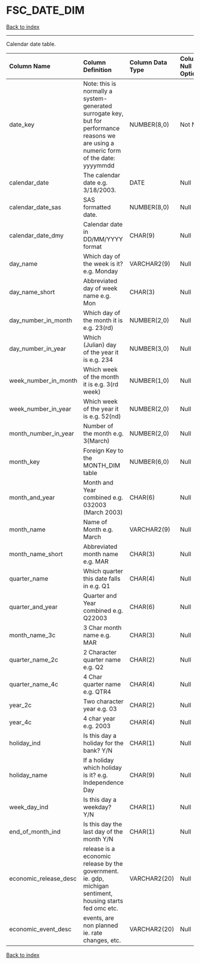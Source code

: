 # FSC_DATE_DIM

[Back to index](./index.md)

---

Calendar date table.

| Column Name           | Column Definition                                                                                                                      | Column Data Type   | Column Null Option   | PK   | FK   |
|:----------------------|:---------------------------------------------------------------------------------------------------------------------------------------|:-------------------|:---------------------|:-----|:-----|
| date_key              | Note: this is normally a system-generated surrogate key, but for performance reasons we are using a numeric form of the date: yyyymmdd | NUMBER(8,0)        | Not Null             | Yes  | No   |
| calendar_date         | The calendar date e.g. 3/18/2003.                                                                                                      | DATE               | Null                 | No   | No   |
| calendar_date_sas     | SAS formatted date.                                                                                                                    | NUMBER(8,0)        | Null                 | No   | No   |
| calendar_date_dmy     | Calendar date in DD/MM/YYYY format                                                                                                     | CHAR(9)            | Null                 | No   | No   |
| day_name              | Which day of the week is it?  e.g. Monday                                                                                              | VARCHAR2(9)        | Null                 | No   | No   |
| day_name_short        | Abbreviated day of week name e.g. Mon                                                                                                  | CHAR(3)            | Null                 | No   | No   |
| day_number_in_month   | Which day of the month it is e.g. 23(rd)                                                                                               | NUMBER(2,0)        | Null                 | No   | No   |
| day_number_in_year    | Which (Julian) day of the year it is e.g. 234                                                                                          | NUMBER(3,0)        | Null                 | No   | No   |
| week_number_in_month  | Which week of the month it is e.g. 3(rd week)                                                                                          | NUMBER(1,0)        | Null                 | No   | No   |
| week_number_in_year   | Which week of the year it is e.g. 52(nd)                                                                                               | NUMBER(2,0)        | Null                 | No   | No   |
| month_number_in_year  | Number of the month e.g. 3(March)                                                                                                      | NUMBER(2,0)        | Null                 | No   | No   |
| month_key             | Foreign Key to the MONTH_DIM table                                                                                                     | NUMBER(6,0)        | Null                 | No   | No   |
| month_and_year        | Month and Year combined e.g. 032003 (March 2003)                                                                                       | CHAR(6)            | Null                 | No   | No   |
| month_name            | Name of Month e.g. March                                                                                                               | VARCHAR2(9)        | Null                 | No   | No   |
| month_name_short      | Abbreviated month name e.g. MAR                                                                                                        | CHAR(3)            | Null                 | No   | No   |
| quarter_name          | Which quarter this date falls in e.g. Q1                                                                                               | CHAR(4)            | Null                 | No   | No   |
| quarter_and_year      | Quarter and Year combined e.g. Q22003                                                                                                  | CHAR(6)            | Null                 | No   | No   |
| month_name_3c         | 3 Char month name e.g. MAR                                                                                                             | CHAR(3)            | Null                 | No   | No   |
| quarter_name_2c       | 2 Character quarter name e.g. Q2                                                                                                       | CHAR(2)            | Null                 | No   | No   |
| quarter_name_4c       | 4 Char quarter name e.g. QTR4                                                                                                          | CHAR(4)            | Null                 | No   | No   |
| year_2c               | Two character year e.g. 03                                                                                                             | CHAR(2)            | Null                 | No   | No   |
| year_4c               | 4 char year e.g. 2003                                                                                                                  | CHAR(4)            | Null                 | No   | No   |
| holiday_ind           | Is this day a holiday for the bank? Y/N                                                                                                | CHAR(1)            | Null                 | No   | No   |
| holiday_name          | If a holiday which holiday is it?  e.g. Independence Day                                                                               | CHAR(9)            | Null                 | No   | No   |
| week_day_ind          | Is this day a weekday? Y/N                                                                                                             | CHAR(1)            | Null                 | No   | No   |
| end_of_month_ind      | Is this day the last day of the month Y/N                                                                                              | CHAR(1)            | Null                 | No   | No   |
| economic_release_desc | release is a economic release by the government. ie. gdp, michigan sentiment, housing starts fed omc etc.                              | VARCHAR2(20)       | Null                 | No   | No   |
| economic_event_desc   | events, are non planned ie. rate changes, etc.                                                                                         | VARCHAR2(20)       | Null                 | No   | No   |

[Back to index](./index.md)
